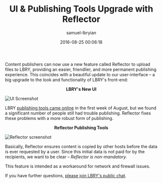 ﻿---
author: samuel-lbryian
title: 'UI & Publishing Tools Upgrade with Reflector'
date: '2016-08-25 00:06:18'
---

Content publishers can now use a new feature called Reflector to upload files to LBRY, providing an easier, friendlier, and more permanent publishing experience. This coincides with a beautiful update to our user-interface – a big upgrade to the look and functionality of LBRY's front-end:

<p style="text-align: center;">
  <strong>LBRY's New UI</strong>
</p>

![UI Screenshot](/img/news/lbryuiupgrade.png)

LBRY [publishing tools came online](/news/publish-tools-live-earn-1000-dollars) in the first week of August, but we found a significant number of people still had trouble publishing. Reflector fixes these problems with a more robust form of publishing.

<p style="text-align: center;">
  <strong>Reflector Publishing Tools</strong>
</p>

![Reflector screenshot](/img/news/reflector.png)

Basically, Reflector ensures content is copied by other hosts before the data is ever requested by a user. Since this initial data is not paid for by the recipients, we want to be clear – *Reflector is non-mandatory.*

This feature is intended as a workaround for network and firewall issues.

If you have further questions, [please join LBRY's public chat](http://chat.lbry.com).
